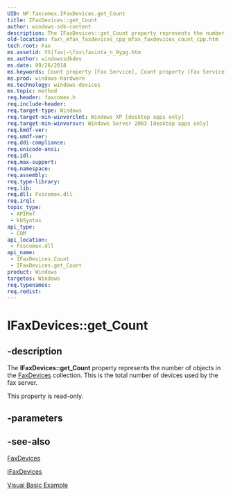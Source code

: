 ```yaml
---
UID: NF:faxcomex.IFaxDevices.get_Count
title: IFaxDevices::get_Count
author: windows-sdk-content
description: The IFaxDevices::get_Count property represents the number of objects in the FaxDevices collection. This is the total number of devices used by the fax server.
old-location: fax\_mfax_faxdevices_cpp_mfax_faxdevices_count_cpp.htm
tech.root: Fax
ms.assetid: VS|fax|~\fax\faxinta_n_9ypg.htm
ms.author: windowssdkdev
ms.date: 09/26/2018
ms.keywords: Count property [Fax Service], Count property [Fax Service],IFaxDevices interface, IFaxDevices interface [Fax Service],Count property, IFaxDevices.Count, IFaxDevices.get_Count, IFaxDevices::Count, IFaxDevices::get_Count, _mfax_faxdevices.count, fax._mfax_faxdevices_count, fax._mfax_faxdevices_cpp_mfax_faxdevices_count_cpp, faxcomex/IFaxDevices::Count, faxcomex/IFaxDevices::get_Count, get_Count
ms.prod: windows-hardware
ms.technology: windows-devices
ms.topic: method
req.header: faxcomex.h
req.include-header: 
req.target-type: Windows
req.target-min-winverclnt: Windows XP [desktop apps only]
req.target-min-winversvr: Windows Server 2003 [desktop apps only]
req.kmdf-ver: 
req.umdf-ver: 
req.ddi-compliance: 
req.unicode-ansi: 
req.idl: 
req.max-support: 
req.namespace: 
req.assembly: 
req.type-library: 
req.lib: 
req.dll: Fxscomex.dll
req.irql: 
topic_type:
 - APIRef
 - kbSyntax
api_type:
 - COM
api_location:
 - Fxscomex.dll
api_name:
 - IFaxDevices.Count
 - IFaxDevices.get_Count
product: Windows
targetos: Windows
req.typenames: 
req.redist: 
---
```


# IFaxDevices::get_Count


## -description


The <b>IFaxDevices::get_Count</b> property represents the number of objects in the <a href="https://msdn.microsoft.com/f04644e4-5e20-490d-847c-001ae2aa7fe5">FaxDevices</a> collection. This is the total number of devices used by the fax server.

This property is read-only.


## -parameters


## -see-also




<a href="https://msdn.microsoft.com/f04644e4-5e20-490d-847c-001ae2aa7fe5">FaxDevices</a>



<a href="https://msdn.microsoft.com/025b7393-b693-4d75-973a-4a058059eb22">IFaxDevices</a>



<a href="https://msdn.microsoft.com/8e0d5b13-2126-49a2-80b7-ae3a817496bd">Visual Basic Example</a>
 

 

